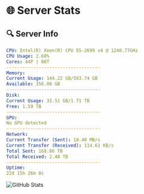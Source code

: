 # 🌐 Server Stats
## 🔍 Server Info
```yaml
CPU: Intel(R) Xeon(R) CPU E5-2699 v4 @ 1240.77GHz
CPU Usage: 2.60%
Cores: 44P | 88T
-----------------------------------
Memory:
Current Usage: 144.22 GB/503.74 GB
Available: 356.08 GB
-----------------------------------
Disk:
Current Usage: 33.51 GB/1.71 TB
Free: 1.59 TB
-----------------------------------
GPU:
No GPU detected
-----------------------------------
Network:
Current Transfer (Sent): 18.40 MB/s
Current Transfer (Received): 114.61 KB/s
Total Sent: 168.86 TB
Total Received: 2.48 TB
-----------------------------------
Uptime:
22d 15h 26m 0s
```
![GitHub Stats](https://img.shields.io/badge/Updated-2025-03-02_14:09:18-blue)